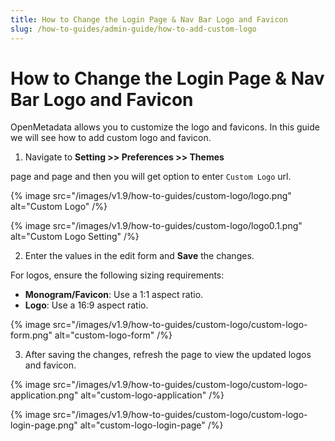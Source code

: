 ```yaml
---
title: How to Change the Login Page & Nav Bar Logo and Favicon
slug: /how-to-guides/admin-guide/how-to-add-custom-logo
---
```


# How to Change the Login Page & Nav Bar Logo and Favicon

OpenMetadata allows you to customize the logo and favicons. In this guide we will see how to add custom logo and favicon.

1. Navigate to **Setting >> Preferences >> Themes**

page and page and then you will get option to enter `Custom Logo` url.

{% image
src="/images/v1.9/how-to-guides/custom-logo/logo.png"
alt="Custom Logo"
/%}

{% image
src="/images/v1.9/how-to-guides/custom-logo/logo0.1.png"
alt="Custom Logo Setting"
/%}

2. Enter the values in the edit form and **Save** the changes.

For logos, ensure the following sizing requirements:  
- **Monogram/Favicon**: Use a 1:1 aspect ratio.  
- **Logo**: Use a 16:9 aspect ratio. 

{% image
src="/images/v1.9/how-to-guides/custom-logo/custom-logo-form.png"
alt="custom-logo-form"
/%}

3. After saving the changes, refresh the page to view the updated logos and favicon.

{% image
src="/images/v1.9/how-to-guides/custom-logo/custom-logo-application.png"
alt="custom-logo-application"
/%}

{% image
src="/images/v1.9/how-to-guides/custom-logo/custom-logo-login-page.png"
alt="custom-logo-login-page"
/%}
